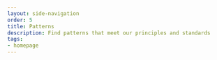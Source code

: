 ```yaml
---
layout: side-navigation
order: 5
title: Patterns
description: Find patterns that meet our principles and standards
tags:
- homepage
---
```

<!-- {% for page in collections["patterns"] %}

* [{{ page.data.title }}]({{ page.url | url }})

{% endfor %} -->
